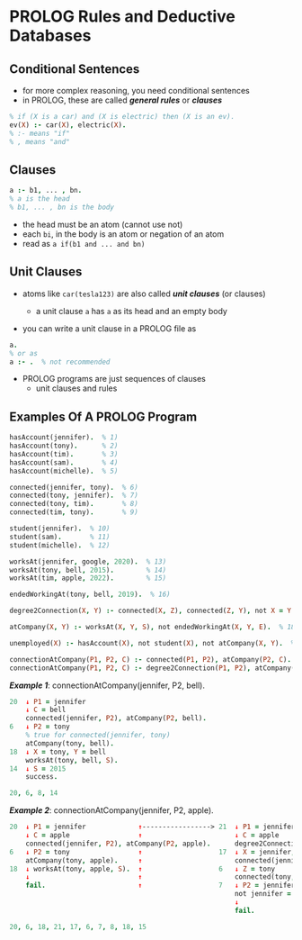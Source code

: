 # PROLOG Rules and Deductive Databases

## Conditional Sentences
- for more complex reasoning, you need conditional sentences
- in PROLOG, these are called ***general rules*** or ***clauses***

```prolog
% if (X is a car) and (X is electric) then (X is an ev).
ev(X) :- car(X), electric(X).
% :- means "if"
% , means "and"
```

## Clauses
```prolog
a :- b1, ... , bn.
% a is the head
% b1, ... , bn is the body
```
- the head must be an atom (cannot use not)
- each ```bi```, in the body is an atom or negation of an atom
- read as ```a if(b1 and ... and bn)``` 

## Unit Clauses
- atoms like ```car(tesla123)``` are also called ***unit clauses*** (or clauses)
  - a unit clause ```a``` has ```a``` as its head and an empty body

- you can write a unit clause in a PROLOG file as
```prolog
a.
% or as
a :- .  % not recommended
```
- PROLOG programs are just sequences of clauses
  - unit clauses and rules

## Examples Of A PROLOG Program
```prolog
hasAccount(jennifer).  % 1)
hasAccount(tony).      % 2)
hasAccount(tim).       % 3) 
hasAccount(sam).       % 4)
hasAccount(michelle).  % 5)

connected(jennifer, tony).  % 6)
connected(tony, jennifer).  % 7)
connected(tony, tim).       % 8)
connected(tim, tony).       % 9)

student(jennifer).  % 10)
student(sam).       % 11) 
student(michelle).  % 12) 

worksAt(jennifer, google, 2020).  % 13)
worksAt(tony, bell, 2015).        % 14)
worksAt(tim, apple, 2022).        % 15)

endedWorkingAt(tony, bell, 2019).  % 16)

degree2Connection(X, Y) :- connected(X, Z), connected(Z, Y), not X = Y.  % 17)

atCompany(X, Y) :- worksAt(X, Y, S), not endedWorkingAt(X, Y, E).  % 18)

unemployed(X) :- hasAccount(X), not student(X), not atCompany(X, Y).  % 19)

connectionAtCompany(P1, P2, C) :- connected(P1, P2), atCompany(P2, C).          % 20)
connectionAtCompany(P1, P2, C) :- degree2Connection(P1, P2), atCompany(P2, C).  % 21)
```

***Example 1***:
connectionAtCompany(jennifer, P2, bell).

```prolog
20  ↓ P1 = jennifer
    ↓ C = bell
    connected(jennifer, P2), atCompany(P2, bell).
6   ↓ P2 = tony
    % true for connected(jennifer, tony)
    atCompany(tony, bell).
18  ↓ X = tony, Y = bell
    worksAt(tony, bell, S).
14  ↓ S = 2015
    success.

20, 6, 8, 14
```

***Example 2***:
connectionAtCompany(jennifer, P2, apple).

```prolog
20  ↓ P1 = jennifer             ↑-----------------> 21  ↓ P1 = jennifer
    ↓ C = apple                 ↑                       ↓ C = apple
    connected(jennifer, P2), atCompany(P2, apple).      degree2Connection(jennifer, P2), atCompany(P2, apple).
6   ↓ P2 = tony                 ↑                   17  ↓ X = jennifer, Y = P2
    atCompany(tony, apple).     ↑                       connected(jennifer, Z), connected(Z, P2), not jennifer = P2, atCompany(P2, apple).
18  ↓ worksAt(tony, apple, S).  ↑                   6   ↓ Z = tony        ↑-----------------------------------------------------------------> 8  ↓ P2 = tim
    ↓                           ↑                       connected(tony, P2), no jennifer = P2, atCompany(P2, apple).                             not jennifer = tim, atCompany(tim, apple).
    fail.                       ↑                   7   ↓ P2 = jennifer   ↑                                                                   18 ↓ X = tim, Y = apple
                                                        not jennifer = jennifer, atCompany(jennifer, apple).                                     worksAt(tim, apple, S).
                                                        ↓                 ↑                                                                   15 ↓ S = 2022
                                                        fail.             ↑                                                                      success.        

20, 6, 18, 21, 17, 6, 7, 8, 18, 15
```
